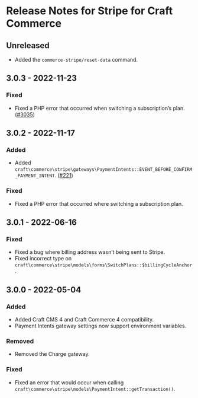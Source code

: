 # Release Notes for Stripe for Craft Commerce

## Unreleased

- Added the `commerce-stripe/reset-data` command.

## 3.0.3 - 2022-11-23

### Fixed
- Fixed a PHP error that occurred when switching a subscription’s plan. ([#3035](https://github.com/craftcms/commerce/issues/3035))

## 3.0.2 - 2022-11-17

### Added
- Added `craft\commerce\stripe\gateways\PaymentIntents::EVENT_BEFORE_CONFIRM_PAYMENT_INTENT`. ([#221](https://github.com/craftcms/commerce-stripe/pull/221))

### Fixed
- Fixed a PHP error that occurred where switching a subscription plan.

## 3.0.1 - 2022-06-16

### Fixed
- Fixed a bug where billing address wasn’t being sent to Stripe.
- Fixed incorrect type on `craft\commerce\stripe\models\forms\SwitchPlans::$billingCycleAnchor`.

## 3.0.0 - 2022-05-04

### Added
- Added Craft CMS 4 and Craft Commerce 4 compatibility.
- Payment Intents gateway settings now support environment variables.

### Removed
- Removed the Charge gateway.

### Fixed
- Fixed an error that would occur when calling `craft\commerce\stripe\models\PaymentIntent::getTransaction()`.
